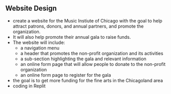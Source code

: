 ## Website Design
- create a website for the Music Instiute of Chicago with the goal to help attract patrons, donors, and annual partners, and promote the organization.
- It will also help promote their annual gala to raise funds. 
- The website will include:
  - a navigation menu
  - a header that promotes the non-profit organization and its activities
  - a sub-section highlighting the gala and relevant information
  - an online form page that will allow people to donate to the non-profit organization
  - an online form page to register for the gala
- the goal is to get more funding for the fine arts in the Chicagoland area
- coding in Replit 
